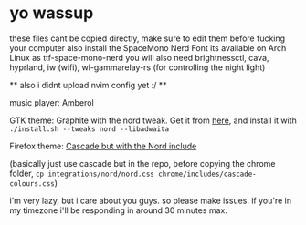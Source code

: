 # yo wassup
these files cant be copied directly, make sure to edit them before fucking your computer
also install the SpaceMono Nerd Font
its available on Arch Linux as ttf-space-mono-nerd
you will also need brightnessctl, cava, hyprland, iw (wifi), wl-gammarelay-rs (for controlling the night light)

** also i didnt upload nvim config yet :/ **

music player: Amberol

GTK theme: Graphite with the nord tweak. Get it from [here](https://github.com/vinceliuice/Graphite-gtk-theme), and install it with `./install.sh --tweaks nord --libadwaita`

Firefox theme: [Cascade but with the Nord include](https://github.com/cascadefox/cascade)
 
(basically just use cascade but in the repo, before copying the chrome folder, `cp integrations/nord/nord.css chrome/includes/cascade-colours.css`)

i'm very lazy, but i care about you guys. so please make issues. if you're in my timezone i'll be responding in around 30 minutes max.
